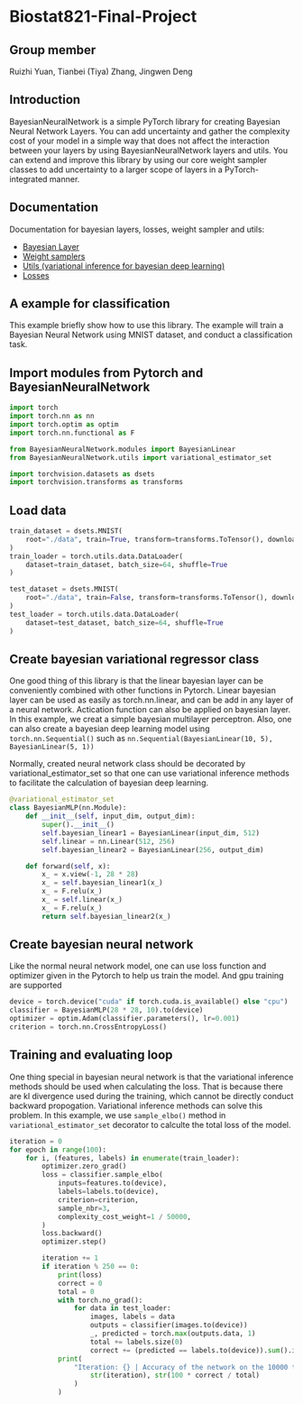 # Biostat821-Final-Project
## Group member
Ruizhi Yuan, Tianbei (Tiya) Zhang, Jingwen Deng

## Introduction
BayesianNeuralNetwork is a simple PyTorch library for creating Bayesian Neural Network Layers. You can add uncertainty and gather the complexity cost of your model in a simple way that does not affect the interaction between your layers by using BayesianNeuralNetwork layers and utils. You can extend and improve this library by using our core weight sampler classes to add uncertainty to a larger scope of layers in a PyTorch-integrated manner.

## Documentation

Documentation for bayesian layers, losses, weight sampler and utils:
 * [Bayesian Layer](doc/layer.md)
 * [Weight samplers](doc/weight_sampler.md)
 * [Utils (variational inference for bayesian deep learning)](doc/utils.md)
 * [Losses](doc/losses.md)

## A example for classification
This example briefly show how to use this library. The example will train a Bayesian Neural Network using MNIST dataset, and conduct a classification task. 

## Import modules from Pytorch and BayesianNeuralNetwork
```python
import torch
import torch.nn as nn
import torch.optim as optim
import torch.nn.functional as F

from BayesianNeuralNetwork.modules import BayesianLinear
from BayesianNeuralNetwork.utils import variational_estimator_set

import torchvision.datasets as dsets
import torchvision.transforms as transforms
```

## Load data
```python
train_dataset = dsets.MNIST(
    root="./data", train=True, transform=transforms.ToTensor(), download=True
)
train_loader = torch.utils.data.DataLoader(
    dataset=train_dataset, batch_size=64, shuffle=True
)

test_dataset = dsets.MNIST(
    root="./data", train=False, transform=transforms.ToTensor(), download=True
)
test_loader = torch.utils.data.DataLoader(
    dataset=test_dataset, batch_size=64, shuffle=True
)
```
## Create bayesian variational regressor class
One good thing of this library is that the linear bayesian layer can be conveniently combined with other functions in Pytorch. Linear bayesian layer can be used as easily as torch.nn.linear, and can be add in any layer of a neural network. Actication function can also be applied on bayesian layer. In this example, we creat a simple bayesian multilayer perceptron. Also, one can also create a bayesian deep learning model using ```torch.nn.Sequential()``` such as ```nn.Sequential(BayesianLinear(10, 5), BayesianLinear(5, 1))```

Normally, created neural network class should be decorated by variational_estimator_set so that one can use variational inference methods to facilitate the calculation of bayesian deep learning.
```python
@variational_estimator_set
class BayesianMLP(nn.Module):
    def __init__(self, input_dim, output_dim):
        super().__init__()
        self.bayesian_linear1 = BayesianLinear(input_dim, 512)
        self.linear = nn.Linear(512, 256)
        self.bayesian_linear2 = BayesianLinear(256, output_dim)

    def forward(self, x):
        x_ = x.view(-1, 28 * 28)
        x_ = self.bayesian_linear1(x_)
        x_ = F.relu(x_)
        x_ = self.linear(x_)
        x_ = F.relu(x_)
        return self.bayesian_linear2(x_)
```
## Create bayesian neural network
Like the normal neural network model, one can use loss function and optimizer given in the Pytorch to help us train the model. And gpu training are supported
```python
device = torch.device("cuda" if torch.cuda.is_available() else "cpu")
classifier = BayesianMLP(28 * 28, 10).to(device)
optimizer = optim.Adam(classifier.parameters(), lr=0.001)
criterion = torch.nn.CrossEntropyLoss()
```
## Training and evaluating loop
One thing special in bayesian neural network is that the variational inference methods should be used when calculating the loss. That is because there are kl divergence used during the training, which cannot be directly conduct backward propogation. Variational inference methods can solve this problem. In this example, we use ```sample_elbo()``` method in ```variational_estimator_set``` decorator to calculte the total loss of the model.
```python
iteration = 0
for epoch in range(100):
    for i, (features, labels) in enumerate(train_loader):
        optimizer.zero_grad()
        loss = classifier.sample_elbo(
            inputs=features.to(device),
            labels=labels.to(device),
            criterion=criterion,
            sample_nbr=3,
            complexity_cost_weight=1 / 50000,
        )
        loss.backward()
        optimizer.step()

        iteration += 1
        if iteration % 250 == 0:
            print(loss)
            correct = 0
            total = 0
            with torch.no_grad():
                for data in test_loader:
                    images, labels = data
                    outputs = classifier(images.to(device))
                    _, predicted = torch.max(outputs.data, 1)
                    total += labels.size(0)
                    correct += (predicted == labels.to(device)).sum().item()
            print(
                "Iteration: {} | Accuracy of the network on the 10000 test images: {} %".format(
                    str(iteration), str(100 * correct / total)
                )
            )
```
